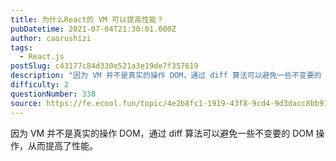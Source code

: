 ```yaml
---
title: 为什么React的 VM 可以提高性能？
pubDatetime: 2021-07-04T21:30:01.000Z
author: caorushizi
tags:
  - React.js
postSlug: c43177c84d330e521a3e19de7f357619
description: "因为 VM 并不是真实的操作 DOM，通过 diff 算法可以避免一些不变要的 DOM 操作，从而提高了性能。 "
difficulty: 2
questionNumber: 338
source: https://fe.ecool.fun/topic/4e2b8fc1-1919-43f8-9cd4-9d3dacc8bb91
---
```


因为 VM 并不是真实的操作 DOM，通过 diff 算法可以避免一些不变要的 DOM 操作，从而提高了性能。
